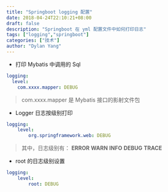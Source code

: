 ```yaml
---
title: "Springboot logging 配置"
date: 2018-04-24T22:10:21+08:00
draft: false
description: "Springboot 在 yml 配置文件中如何打印日志"
tags: ["logging","springboot"]
categories: ["技术"]
author: "Dylan Yang"
---
```


- 打印 Mybatis 中调用的 Sql

``` yml
logging:
  level:
    com.xxxx.mapper: DEBUG
```
<!--more-->

> com.xxxx.mapper 是 Mybatis 接口的影射文件包

- Logger 日志按级别打印

``` yml
logging:
    level:
        org.springframework.web: DEBUG
```

> 其中，日志级别有： **ERROR** **WARN** **INFO** **DEBUG** **TRACE**

- root 的日志级别设置

``` yml
logging:
    level:
        root: DEBUG
```